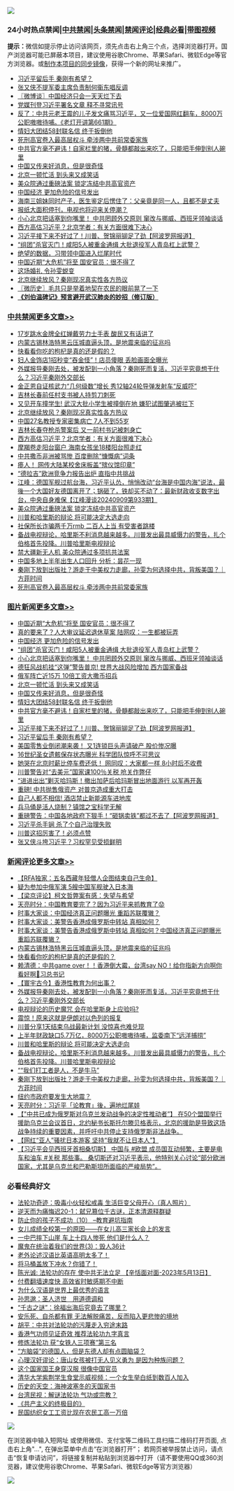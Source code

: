 ![](https://raw.githubusercontent.com/jsvpn/jsproxy/dev/64photo/fqnews-qr.jpg)

<div id="tt">
<h3>24小时热点禁闻|<a href="#%E4%B8%AD%E5%85%B1%E7%A6%81%E9%97%BB%E6%9B%B4%E5%A4%9A%E6%96%87%E7%AB%A0">中共禁闻</a>|<a href="#%E5%9B%BE%E7%89%87%E6%96%B0%E9%97%BB%E6%9B%B4%E5%A4%9A%E6%96%87%E7%AB%A0">头条禁闻</a>|<a href="#%E6%96%B0%E9%97%BB%E8%AF%84%E8%AE%BA%E6%9B%B4%E5%A4%9A%E6%96%87%E7%AB%A0">禁闻评论|<a href="#%E5%BF%85%E7%9C%8B%E7%BB%8F%E5%85%B8%E5%A5%BD%E6%96%87">经典必看</a>|<a href="https://696153.xyz/3" target="_blank">带图视频</a></h3>
<div><b>提示：</b>微信如提示停止访问该网页，须先点击右上角三个点，选择浏览器打开。国产浏览器可能已屏蔽本项目，建议使用谷歌Chrome、苹果Safari、微软Edge等官方浏览器。或<a href="%E5%88%B6%E4%BD%9Cgit%E7%A6%81%E9%97%BB%E9%95%9C%E5%83%8F.md">制作本项目的同步镜像</a>，获得一个新的网址来推广。</div>
<ul>

<li><a href="/topimagenews/20240910/2086414.md">习近平留后手 秦刚有希望？</a></li>
<li><a href="/ccpdope/20240910/2086405.md">张又侠不提军委主席负责制何衞东唱反调</a></li>
<li><a href="/ssgc/20240910/2086433.md">〖微博谈〗中国经济只会一天天烂下去</a></li>
<li><a href="/baitai/20240910/2086622.md">党媒刊登习近平署名文章 释不寻常讯号</a></li>
<li><a href="/sohnews/20240910/2086615.md">反了：中共元老王震的儿子发文痛骂习近平，又一位爱国网红翻车，8000万公职嗷嗷待哺。《老灯开讲第661期》</a></li>
<li><a href="/topimagenews/20240910/2086528.md">情妇大团结58封联名信 终于扳倒他</a></li>
<li><a href="/cbnews/20240910/2086435.md">死刑高官卷入最高层权斗 牵涉两中共前常委家族</a></li>
<li><a href="/topimagenews/20240910/2086475.md">中共官方毫不避讳！自家栏里的猪，骨髓都敲出来吃了，只能把手伸到别人碗里</a></li>
<li><a href="/topimagenews/20240910/2086543.md">中国又传来好消息，但是很奇怪</a></li>
<li><a href="/topimagenews/20240910/2086564.md">北京一顿忙活 到头来又成笑话</a></li>
<li><a href="/cbnews/20240910/2086529.md">美众院通过重磅法案 锁定冻结中共高官资产</a></li>
<li><a href="/topimagenews/20240910/2086709.md">中国经济 更加危险的信号发出</a></li>
<li><a href="/baitai/20240910/2086594.md">海南三姐妹同时产子，医生鉴定后愣住了：父亲竟是同一人，且都不是丈夫</a></li>
<li><a href="/baitai/20240910/2086629.md">报纸大面积停刊，电视也将迎来关停潮？</a></li>
<li><a href="/topimagenews/20240910/2086667.md">小心北京把话塞到你嘴里！ 中共罔顾外交原则 窜改与挪威、西班牙领袖谈话</a></li>
<li><a href="/cbnews/20240910/2086568.md">西方高估习近平？北京学者：有关方面很难下决心</a></li>
<li><a href="/topimagenews/20240910/2086429.md">习近平接下来不好过了！川普、贺锦丽铆足了劲【阿波罗网报道】</a></li>
<li><a href="/topimagenews/20240910/2086708.md">“组团”杀官灭门！咸阳5人被重金通缉 大批退役军人青岛杠上武警？</a></li>
<li><a href="/cnnews/20240910/2086558.md">绝望的数据，习带领中国进入烂尾时代</a></li>
<li><a href="/topimagenews/20240910/2086789.md">中国近期“大危机”将至 国安官员：很不得了</a></li>
<li><a href="/cnnews/20240910/2086457.md">这场婚礼 令孙雯蜕变</a></li>
<li><a href="/cbnews/20240910/2086648.md">北京继续放风？秦刚现况真实性各方热议</a></li>
<li><a href="/bblog/20240910/2086432.md">〖微历史〗毛共只是举着地契在农民的眼前晃了一下</a></li>
<li><b><a href="/comments/20200207/1272816.md" target="_blank">《刘伯温碑记》预言避开武汉肺炎的妙招（修订版）</a></b></li>
</ul>
</div>

<div class="catlist">
<h3><a href="/cbnews/" target="_blank">中共禁闻</a><span><a href="/cbnews/" target="_blank" rel="nofollow">更多文章>></a></span></h3>
<ul>
<li><a href="/cbnews/20240910/2086790.md" target="_blank">17岁跳水金牌全红婵戴劳力士手表 酸民又有话讲了</a></li>
<li><a href="/comments/20240910/2086775.md" target="_blank">内蒙古锡林浩特黑云压城直逼头顶，是地震来临的征兆吗</a></li>
<li><a href="/comments/20240910/2086774.md" target="_blank">快看看你吃的枸杞是真的还是假的？</a></li>
<li><a href="/cbnews/20240910/2086770.md" target="_blank">妇人金饰店1招秒变“吞金怪”！店员傻眼 丢脸画面全曝光</a></li>
<li><a href="/comments/20240910/2086713.md" target="_blank">外媒报导秦刚去处，被发配到一小角落？秦刚死而复活，习近平究竟想干什么？习近平秦刚外交部长</a></li>
<li><a href="/cbnews/20240910/2086712.md" target="_blank">金正恩自证核武力“几何级数”增长 秀12轴24轮导弹发射车“反威吓”</a></li>
<li><a href="/cbnews/20240910/2086711.md" target="_blank">吉林长春前任村支书被人持剪刀刺死</a></li>
<li><a href="/cbnews/20240910/2086710.md" target="_blank">又见开车撞学生! 武汉大批小学生被撞倒在地 嫌犯试图肇逃被拦下</a></li>
<li><a href="/cbnews/20240910/2086648.md" target="_blank">北京继续放风？秦刚现况真实性各方热议</a></li>
<li><a href="/cbnews/20240910/2086580.md" target="_blank">中国27名教授专家密集病亡 7人不到55岁</a></li>
<li><a href="/cbnews/20240910/2086579.md" target="_blank">吉林长春夺枪杀警案后 又一前村书记被刺身亡</a></li>
<li><a href="/cbnews/20240910/2086568.md" target="_blank">西方高估习近平？北京学者：有关方面很难下决心</a></li>
<li><a href="/cbnews/20240910/2086567.md" target="_blank">摩羯卷走阳台窗户 海南女孩坐18楼阳台照走红</a></li>
<li><a href="/cbnews/20240910/2086566.md" target="_blank">中共撒币非洲被骂惨 百度删除“慷慨病”词条</a></li>
<li><a href="/cbnews/20240910/2086565.md" target="_blank">瘆人！ 网传大陆某校舍床板盖“殡仪馆印章”</a></li>
<li><a href="/cbnews/20240910/2086544.md" target="_blank">“德拉吉”欧洲竞争力报告出炉 直指中共挑战</a></li>
<li><a href="/cbnews/20240910/2086541.md" target="_blank">江峰：德国军舰过航台海，习近平认怂，悄悄改动“台海是中国内海”说法，最後一个大国好友德国离开了；锅砸了，铁却买不动了：最新财政收支数字出台，中央自身难保【江峰漫谈20240909第933期】</a></li>
<li><a href="/cbnews/20240910/2086529.md" target="_blank">美众院通过重磅法案 锁定冻结中共高官资产</a></li>
<li><a href="/comments/20240910/2086501.md" target="_blank">川普和哈里斯的辩论 将可能决定大选走向</a></li>
<li><a href="/cbnews/20240910/2086500.md" target="_blank">社保所长诈骗两千万rmb 二百人上当 有受害者跳楼</a></li>
<li><a href="/comments/20240910/2086489.md" target="_blank">备战电视辩论，哈里斯不利消息越来越多。川普发出最具威慑力的警告，扎个伯格首先投降。川普哈里斯电视辩论</a></li>
<li><a href="/cbnews/20240910/2086454.md" target="_blank">禁大疆新无人机 美众院通过多项抗共法案</a></li>
<li><a href="/cbnews/20240910/2086453.md" target="_blank">中国多地上半年出生人口回升 分析：昙花一现</a></li>
<li><a href="/comments/20240910/2086445.md" target="_blank">秦刚下放到出版社？游走于中美权力走廊，孙雯为何选择中共，背叛美国？｜方菲时间</a></li>
<li><a href="/cbnews/20240910/2086435.md" target="_blank">死刑高官卷入最高层权斗 牵涉两中共前常委家族</a></li>

</ul>
</div>
<div class="catlist">
<h3><a href="/topimagenews/" target="_blank">图片新闻</a><span><a href="/topimagenews/" target="_blank" rel="nofollow">更多文章>></a></span></h3>
<ul>
<li><a href="/topimagenews/20240910/2086789.md" target="_blank">中国近期“大危机”将至 国安官员：很不得了</a></li>
<li><a href="/topimagenews/20240910/2086769.md" target="_blank">真的要来了？人大审议延迟退休草案 陆网叹：一生都被玩弄</a></li>
<li><a href="/topimagenews/20240910/2086709.md" target="_blank">中国经济 更加危险的信号发出</a></li>
<li><a href="/topimagenews/20240910/2086708.md" target="_blank">“组团”杀官灭门！咸阳5人被重金通缉 大批退役军人青岛杠上武警？</a></li>
<li><a href="/topimagenews/20240910/2086667.md" target="_blank">小心北京把话塞到你嘴里！ 中共罔顾外交原则 窜改与挪威、西班牙领袖谈话</a></li>
<li><a href="/topimagenews/20240910/2086647.md" target="_blank">德狂风战机挂“这弹”警告普京! 世界大战风险增加 西方国家备战</a></li>
<li><a href="/topimagenews/20240910/2086633.md" target="_blank">俄军阵亡近15万 10倍工资大撒币招兵</a></li>
<li><a href="/topimagenews/20240910/2086564.md" target="_blank">北京一顿忙活 到头来又成笑话</a></li>
<li><a href="/topimagenews/20240910/2086543.md" target="_blank">中国又传来好消息，但是很奇怪</a></li>
<li><a href="/topimagenews/20240910/2086528.md" target="_blank">情妇大团结58封联名信 终于扳倒他</a></li>
<li><a href="/topimagenews/20240910/2086475.md" target="_blank">中共官方毫不避讳！自家栏里的猪，骨髓都敲出来吃了，只能把手伸到别人碗里</a></li>
<li><a href="/topimagenews/20240910/2086429.md" target="_blank">习近平接下来不好过了！川普、贺锦丽铆足了劲【阿波罗网报道】</a></li>
<li><a href="/topimagenews/20240910/2086414.md" target="_blank">习近平留后手 秦刚有希望？</a></li>
<li><a href="/topimagenews/20240909/2086230.md" target="_blank">美国零售业倒闭潮来袭！ 又1连锁巨头声请破产 股价惨况曝</a></li>
<li><a href="/topimagenews/20240909/2086229.md" target="_blank">16世纪圣女遗骸保存状态曝光 科学团队惊呼不可思议</a></li>
<li><a href="/topimagenews/20240909/2086228.md" target="_blank">她哭在北京时薪比停车费还低！ 网同叹：大家都一样 8小时后不收费</a></li>
<li><a href="/topimagenews/20240909/2086227.md" target="_blank">川普警告对“去美元”国家课100％关税 呛关作弊仔</a></li>
<li><a href="/topimagenews/20240909/2086225.md" target="_blank">“进进出出”剿灭哈玛斯！撤出加萨后哈玛斯冒出地面游行 以军再开轰</a></li>
<li><a href="/topimagenews/20240909/2086002.md" target="_blank">重磅! 中共抛售俄资产 对普京造成重大打击</a></li>
<li><a href="/topimagenews/20240909/2086001.md" target="_blank">自己人都不相信! 酒店禁止新能源车进地库</a></li>
<li><a href="/topimagenews/20240909/2086000.md" target="_blank">兵马俑是活人烧制？镇馆之宝科学无解</a></li>
<li><a href="/topimagenews/20240909/2085999.md" target="_blank">重磅警告：中国各地政府下狠手！“砸锅卖铁”都过不去了【阿波罗网报道】</a></li>
<li><a href="/topimagenews/20240909/2085998.md" target="_blank">习近平杀手锏 杀了个自己治理失败</a></li>
<li><a href="/topimagenews/20240909/2085997.md" target="_blank">川普这招厉害了！必须点赞</a></li>
<li><a href="/topimagenews/20240909/2085912.md" target="_blank">张又侠斗垮习近平？习权罕见受损鲜明</a></li>

</ul>
</div>
<div class="catlist">
<h3><a href="/comments/" target="_blank">新闻评论</a><span><a href="/comments/" target="_blank" rel="nofollow">更多文章>></a></span></h3>
<ul>
<li><a href="/comments/20240911/2086809.md" target="_blank">【RFA独家：五名西藏年轻僧人企图结束自己生命】</a></li>
<li><a href="/comments/20240910/2086797.md" target="_blank">疑为参加中俄军演 5艘中国军舰驶入日本海</a></li>
<li><a href="/comments/20240910/2086794.md" target="_blank">【梁京评论】柯文哲弊案有感：失望与希望</a></li>
<li><a href="/comments/20240910/2086788.md" target="_blank">天亮时分：中国教育要完了？因为习近平来抓教育了😟</a></li>
<li><a href="/comments/20240910/2086781.md" target="_blank">时事大家谈：中国经济真正问题曝光 重蹈苏联覆辙？</a></li>
<li><a href="/comments/20240910/2086780.md" target="_blank">时事大家谈：美警告香港成俄罗斯中转站 真相如何？</a></li>
<li><a href="/comments/20240910/2086779.md" target="_blank">时事大家谈：美警告香港成俄罗斯中转站 真相如何？中国经济真正问题曝光 重蹈苏联覆辙？</a></li>
<li><a href="/comments/20240910/2086775.md" target="_blank">内蒙古锡林浩特黑云压城直逼头顶，是地震来临的征兆吗</a></li>
<li><a href="/comments/20240910/2086774.md" target="_blank">快看看你吃的枸杞是真的还是假的？</a></li>
<li><a href="/comments/20240910/2086768.md" target="_blank">赖清德：中共game over！！香港倒大霉，台湾say NO！给你指新方向啊你看好啊🫵习总书记</a></li>
<li><a href="/comments/20240910/2086726.md" target="_blank">【寰宇古今】香港性教育为何出事？</a></li>
<li><a href="/comments/20240910/2086713.md" target="_blank">外媒报导秦刚去处，被发配到一小角落？秦刚死而复活，习近平究竟想干什么？习近平秦刚外交部长</a></li>
<li><a href="/comments/20240910/2086571.md" target="_blank">电视辩论的历史魔咒 会在哈里斯身上应验吗?</a></li>
<li><a href="/comments/20240910/2086547.md" target="_blank">震惊！原来这就是伊朗对以色列的报复</a></li>
<li><a href="/comments/20240910/2086546.md" target="_blank">川普分享1天结束乌战最新计划 没惊喜也难兑现</a></li>
<li><a href="/comments/20240910/2086502.md" target="_blank">上半年财政缺口5.7万亿，8000万公职嗷嗷待哺，监委南下“远洋捕捞”</a></li>
<li><a href="/comments/20240910/2086501.md" target="_blank">川普和哈里斯的辩论 将可能决定大选走向</a></li>
<li><a href="/comments/20240910/2086489.md" target="_blank">备战电视辩论，哈里斯不利消息越来越多。川普发出最具威慑力的警告，扎个伯格首先投降。川普哈里斯电视辩论</a></li>
<li><a href="/comments/20240910/2086477.md" target="_blank">““我们打工者是人，不是牛马”</a></li>
<li><a href="/comments/20240910/2086445.md" target="_blank">秦刚下放到出版社？游走于中美权力走廊，孙雯为何选择中共，背叛美国？｜方菲时间</a></li>
<li><a href="/comments/20240910/2086431.md" target="_blank">纽约市政府要发生大地震？</a></li>
<li><a href="/comments/20240910/2086425.md" target="_blank">天亮时分：习近平「论教育」後，遍地烂尾娃</a></li>
<li><a href="/comments/20240910/2086424.md" target="_blank">【&quot;中共已成为俄罗斯对乌克兰发动战争的决定性推动者”】 在50个盟国举行援助乌克兰会议首日，北约秘书长斯托尔滕贝格表示，北京的援助是导致这场战争持续的重要因素，并呼吁中共停止支持俄罗斯非法战争。</a></li>
<li><a href="/comments/20240910/2086409.md" target="_blank">【网红“亚人”骚扰日本游客 坚持“我就不让日本人”】</a></li>
<li><a href="/comments/20240910/2086390.md" target="_blank">【习近平会见西班牙首相桑切斯】 中国与 #欧盟 成员国互动频繁，主要是电车和油车 #关税 那些事。 桑切斯还对习近平表示，他特别关心讨论“部分欧洲国家，尤其是乌克兰和巴勒斯坦所面临的严峻局势”。</a></li>

</ul>
</div>

<div class="catlist">
<h3>必看经典好文</h3>
<ul>
<li><a href="/comments/20220506/1729215.md" target="_blank">法轮功奇迹：吸毒小伙轻松戒毒 生活巨变父母开心（真人照片）</a></li>
<li><a href="/tculture/20190304/1091076.md" target="_blank">逆天而为痛悔迟20-1：弑兄篡位千古谜，正本清源释群疑</a></li>
<li><a href="/comments/20230925/1899103.md" target="_blank">防止你的孩子不成功（10） &#8211;教育避坑指南</a></li>
<li><a href="/comments/20210801/1597741.md" target="_blank">女儿成绩全校第一的原因——在女儿高三家长会上的发言</a></li>
<li><a href="/cbnews/20200611/1343057.md" target="_blank">一中巴摔下山崖 车上十四人惨死 他们是什么人？</a></li>
<li><a href="/topimagenews/20180521/945342.md" target="_blank">魔鬼在统治着我们的世界(3)：毁人36计</a></li>
<li><a href="/cbnews/20230826/1925513.md" target="_blank">老外论述汉语比英语高明太多了！</a></li>
<li><a href="/cnnews/20230303/1855390.md" target="_blank">将马桶盖放下冲水？你错了！</a></li>
<li><a href="/comments/20230513/1884082.md" target="_blank">陈光诚: 法轮功的存在 使中共无法立足 【辛恬面对面-2023年5月13日】</a></li>
<li><a href="/comments/20210630/1485911.md" target="_blank">付费翻墙速度快 高效省时敏感期不中断</a></li>
<li><a href="/ssgc/20200820/1382763.md" target="_blank">为什么汉语是世界上最优秀的语言</a></li>
<li><a href="/comments/20210216/1488350.md" target="_blank">孙思邈：圣人济世　用道德调和</a></li>
<li><a href="/lifebaike/20210704/1580186.md" target="_blank">“千古之谜”：徐福出海后究竟去了哪里？</a></li>
<li><a href="/topimagenews/20180409/925880.md" target="_blank">安乐死、自杀都有罪 无法解脱痛苦，反而陷入更悲惨的境地</a></li>
<li><a href="/cbnews/20200720/1363328.md" target="_blank">胡平：中共对法轮功的污蔑走入穷途末路</a></li>
<li><a href="/comments/20200517/1330064.md" target="_blank">香港气功师见证奇效 推荐法轮功九字真言</a></li>
<li><a href="/comments/20210720/1514058.md" target="_blank">修炼法轮功 获“女铁人三项赛”第三名</a></li>
<li><a href="/comments/20220129/1685716.md" target="_blank">“方脑袋”的德国人，但是东德人却有点圆脑袋？</a></li>
<li><a href="/comments/20220614/1745276.md" target="_blank">心理汉奸谬论：唐山女孩被打无人见义勇为 是因为种族问题？</a></li>
<li><a href="/bannedvideo/20220606/1742248.md" target="_blank">这个国家国王身穿汉服 很像中国官员</a></li>
<li><a href="/comments/20221213/1822868.md" target="_blank">清华大学紫荆学生食堂示威视频：一个女生举白纸到数百人加入</a></li>
<li><a href="/tculture/xiulian/20170318/732480.md" target="_blank">历史的天空：海神波塞冬的天国家书</a></li>
<li><a href="/comments/20240723/2065714.md" target="_blank">台湾民视：解谜法轮功 气功或宗教？</a></li>
<li><a href="/bookwiki/20171120/858084.md" target="_blank">《共产主义的终极目的》</a></li>
<li><a href="/lifebaike/20200515/1328783.md" target="_blank">民国纺织女工工资比现在农民工高一万倍</a></li>

</ul>
</div>

![](https://raw.githubusercontent.com/jsvpn/jsproxy/dev/64photo/fqnews-qr.jpg)

在浏览器中输入短网址 或使用微信、支付宝等二维码工具扫描二维码打开页面, 点击右上角"...", 在弹出菜单中点击“在浏览器打开”； 若网页被举报禁止访问，请点击“恢复申请访问”，将链接复制并粘贴到浏览器中打开（请不要使用QQ或360浏览器，建议使用谷歌Chrome、苹果Safari、微软Edge等官方浏览器）

![](https://raw.githubusercontent.com/jsvpn/jsproxy/dev/64photo/wx.jpg)